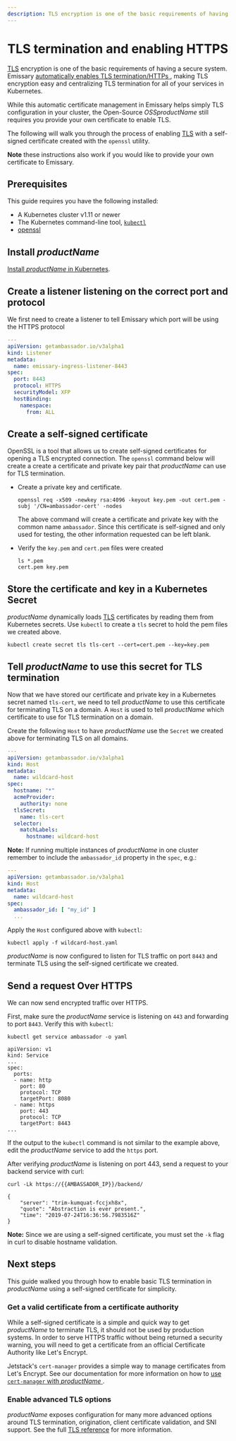 ```yaml
---
description: TLS encryption is one of the basic requirements of having a secure system. Ambassador Edge Stack automatically enables TLS termination/HTTPs, making...
---
```

# TLS termination and enabling HTTPS

[TLS](/learn/kubernetes-glossary/tls/) encryption is one of the basic requirements of having a secure system.
Emissary [automatically enables TLS termination/HTTPs
](../../topics/running/host-crd#tls-settings), making TLS encryption
easy and centralizing TLS termination for all of your services in Kubernetes.

While this automatic certificate management in Emissary helps
simply TLS configuration in your cluster, the Open-Source $OSSproductName$
still requires you provide your own certificate to enable TLS.

The following will walk you through the process of enabling [TLS](../../topics/running/tls/) with a
self-signed certificate created with the `openssl` utility.

**Note** these instructions also work if you would like to provide your own
certificate to Emissary.

## Prerequisites

This guide requires you have the following installed:

- A Kubernetes cluster v1.11 or newer
- The Kubernetes command-line tool,
[`kubectl`](https://kubernetes.io/docs/tasks/tools/install-kubectl/)
- [openssl](https://www.openssl.org/source/)

## Install $productName$

[Install $productName$ in Kubernetes](../../topics/install).

## Create a listener listening on the correct port and protocol
We first need to create a listener to tell Emissary which port will be using the HTTPS protocol

```yaml
---
apiVersion: getambassador.io/v3alpha1
kind: Listener
metadata:
  name: emissary-ingress-listener-8443
spec:
  port: 8443
  protocol: HTTPS
  securityModel: XFP
  hostBinding:
    namespace:
      from: ALL
```

## Create a self-signed certificate

OpenSSL is a tool that allows us to create self-signed certificates for opening
a TLS encrypted connection. The `openssl` command below will create a
create a certificate and private key pair that $productName$ can use for TLS
termination.

- Create a private key and certificate.

   ```
   openssl req -x509 -newkey rsa:4096 -keyout key.pem -out cert.pem -subj '/CN=ambassador-cert' -nodes
   ```

   The above command will create a certificate and private key with the common
   name `ambassador`. Since this certificate is self-signed and only used for testing,
   the other information requested can be left blank.

- Verify the `key.pem` and `cert.pem` files were created

   ```
   ls *.pem
   cert.pem	key.pem
   ```

## Store the certificate and key in a Kubernetes Secret

$productName$ dynamically loads [TLS](../../howtos/tls-termination/) certificates by reading them from
Kubernetes secrets. Use `kubectl` to create a `tls` secret to hold the pem
files we created above.

```
kubectl create secret tls tls-cert --cert=cert.pem --key=key.pem
```

## Tell $productName$ to use this secret for TLS termination

Now that we have stored our certificate and private key in a Kubernetes secret
named `tls-cert`, we need to tell $productName$ to use this certificate
for terminating TLS on a domain. A `Host` is used to tell $productName$ which
certificate to use for TLS termination on a domain.

Create the following `Host` to have $productName$ use the `Secret` we created
above for terminating TLS on all domains.

```yaml
---
apiVersion: getambassador.io/v3alpha1
kind: Host
metadata:
  name: wildcard-host
spec:
  hostname: "*"
  acmeProvider:
    authority: none
  tlsSecret:
    name: tls-cert
  selector:
    matchLabels:
      hostname: wildcard-host
```

**Note:** If running multiple instances of $productName$ in one cluster remember to include the `ambassador_id` property in the `spec`, e.g.:

```yaml
---
apiVersion: getambassador.io/v3alpha1
kind: Host
metadata:
  name: wildcard-host
spec:
  ambassador_id: [ "my_id" ]
  ...
```

Apply the `Host` configured above with `kubectl`:

```
kubectl apply -f wildcard-host.yaml
```

$productName$ is now configured to listen for TLS traffic on port `8443` and
terminate TLS using the self-signed certificate we created.

## Send a request Over HTTPS

We can now send encrypted traffic over HTTPS.

First, make sure the $productName$ service is listening on `443` and forwarding
to port `8443`. Verify this with `kubectl`:

```
kubectl get service ambassador -o yaml

apiVersion: v1
kind: Service
...
spec:
  ports:
  - name: http
    port: 80
    protocol: TCP
    targetPort: 8080
  - name: https
    port: 443
    protocol: TCP
    targetPort: 8443
...
```

If the output to the `kubectl` command is not similar to the example above,
edit the $productName$ service to add the `https` port.

After verifying $productName$ is listening on port 443, send a request
to your backend service with curl:

```
curl -Lk https://{{AMBASSADOR_IP}}/backend/

{
    "server": "trim-kumquat-fccjxh8x",
    "quote": "Abstraction is ever present.",
    "time": "2019-07-24T16:36:56.7983516Z"
}
```

**Note:** Since we are using a self-signed certificate, you must set the `-k`
flag in curl to disable hostname validation.

## Next steps

This guide walked you through how to enable basic TLS termination in $productName$ using a self-signed certificate for simplicity.

### Get a valid certificate from a certificate authority

While a self-signed certificate is a simple and quick way to get $productName$ to terminate TLS, it should not be used by production systems. In order to serve HTTPS traffic without being returned a security warning, you will need to get a certificate from an official Certificate Authority like Let's Encrypt.

Jetstack's `cert-manager` provides a simple
way to manage certificates from Let's Encrypt. See our documentation for more
information on how to [use `cert-manager` with $productName$
](../cert-manager).

### Enable advanced TLS options

$productName$ exposes configuration for many more advanced options
around TLS termination, origination, client certificate validation, and SNI
support. See the full [TLS reference](../../topics/running/tls) for more
information.
